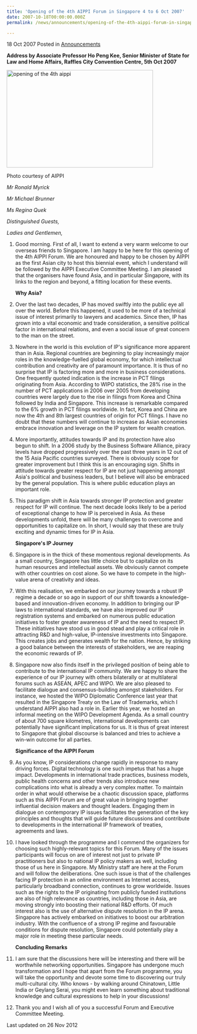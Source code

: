 ```yaml
---
title: 'Opening of the 4th AIPPI Forum in Singapore 4 to 6 Oct 2007'
date: 2007-10-18T00:00:00.000Z
permalink: /news/announcements/opening-of-the-4th-aippi-forum-in-singapore-4-to-6-oct-2007/

---
```



18 Oct 2007 Posted in [Announcements](/news/announcements)

**Address by Associate Professor Ho Peng Kee, Senior Minister of State for Law and Home Affairs, Raffles City Convention Centre, 5th Oct 2007**

<img src="/images/news/announcements/1399988676366.jpg" alt="opening of the 4th aippi" style="width:400px;height:266px;">

Photo courtesy of AIPPI

*Mr Ronald Myrick*

*Mr Michael Brunner*

*Ms Regina Quek*

*Distinguished Guests,*

*Ladies and Gentlemen,*

 1. Good morning. First of all, I want to extend a very warm welcome to our overseas friends to Singapore. I am happy to be here for this opening of the 4th AIPPI Forum. We are honoured and happy to be chosen by AIPPI as the first Asian city to host this biennial event, which I understand will be followed by the AIPPI Executive Committee Meeting. I am pleased that the organisers have found Asia, and in particular Singapore, with its links to the region and beyond, a fitting location for these events.
    
    **Why Asia?**
    
 2. Over the last two decades, IP has moved swiftly into the public eye all over the world. Before this happened, it used to be more of a technical issue of interest primarily to lawyers and academics. Since then, IP has grown into a vital economic and trade consideration, a sensitive political factor in international relations, and even a social issue of great concern to the man on the street.

 3. Nowhere in the world is this evolution of IP's significance more apparent than in Asia. Regional countries are beginning to play increasingly major roles in the knowledge-fuelled global economy, for which intellectual contribution and creativity are of paramount importance. It is thus of no surprise that IP is factoring more and more in business considerations. One frequently quoted indication is the increase in PCT filings originating from Asia. According to WIPO statistics, the 28% rise in the number of PCT applications in 2006 over 2005 from developing countries were largely due to the rise in filings from Korea and China followed by India and Singapore. This increase is remarkable compared to the 6% growth in PCT filings worldwide. In fact, Korea and China are now the 4th and 8th largest countries of origin for PCT filings. I have no doubt that these numbers will continue to increase as Asian economies embrace innovation and leverage on the IP system for wealth creation.

 4. More importantly, attitudes towards IP and its protection have also begun to shift. In a 2006 study by the Business Software Alliance, piracy levels have dropped progressively over the past three years in 12 out of the 15 Asia Pacific countries surveyed. There is obviously scope for greater improvement but I think this is an encouraging sign. Shifts in attitude towards greater respect for IP are not just happening amongst Asia's political and business leaders, but I believe will also be embraced by the general population. This is where public education plays an important role.

 5. This paradigm shift in Asia towards stronger IP protection and greater respect for IP will continue. The next decade looks likely to be a period of exceptional change to how IP is perceived in Asia. As these developments unfold, there will be many challenges to overcome and opportunities to capitalize on. In short, I would say that these are truly exciting and dynamic times for IP in Asia.     
    
    **Singapore's IP Journey**
    
 6. Singapore is in the thick of these momentous regional developments. As a small country, Singapore has little choice but to capitalize on its human resources and intellectual assets. We obviously cannot compete with other countries on cost alone. So we have to compete in the high-value arena of creativity and ideas.

 7. With this realisation, we embarked on our journey towards a robust IP regime a decade or so ago in support of our shift towards a knowledge-based and innovation-driven economy. In addition to bringing our IP laws to international standards, we have also improved our IP registration systems and embarked on numerous public education initiatives to foster greater awareness of IP and the need to respect IP. These initiatives have stood us in good stead and play a critical role in attracting R&D and high-value, IP-intensive investments into Singapore. This creates jobs and generates wealth for the nation. Hence, by striking a good balance between the interests of stakeholders, we are reaping the economic rewards of IP. 

 8. Singapore now also finds itself in the privileged position of being able to contribute to the international IP community. We are happy to share the experience of our IP journey with others bilaterally or at multilateral forums such as ASEAN, APEC and WIPO. We are also pleased to facilitate dialogue and consensus-building amongst stakeholders. For instance, we hosted the WIPO Diplomatic Conference last year that resulted in the Singapore Treaty on the Law of Trademarks, which I understand AIPPI also had a role in. Earlier this year, we hosted an informal meeting on the WIPO Development Agenda. As a small country of about 700 square kilometres, international developments can potentially have significant implications for us. It is thus of great interest to Singapore that global discourse is balanced and tries to achieve a win-win outcome for all parties.   
    
    **Significance of the AIPPI Forum** 
    
 9. As you know, IP considerations change rapidly in response to many driving forces. Digital technology is one such impetus that has a huge impact. Developments in international trade practices, business models, public health concerns and other trends also introduce new complications into what is already a very complex matter. To maintain order in what would otherwise be a chaotic discussion space, platforms such as this AIPPI Forum are of great value in bringing together influential decision makers and thought leaders. Engaging them in dialogue on contemporary IP issues facilitates the generation of the key principles and thoughts that will guide future discussions and contribute to developments in the international IP framework of treaties, agreements and laws.

10. I have looked through the programme and I commend the organizers for choosing such highly-relevant topics for this Forum. Many of the issues participants will focus on are of interest not just to private IP practitioners but also to national IP policy makers as well, including those of us here in Singapore. My Ministry staff are here at the Forum and will follow the deliberations. One such issue is that of the challenges facing IP protection in an online environment as Internet access, particularly broadband connection, continues to grow worldwide. Issues such as the rights to the IP originating from publicly funded institutions are also of high relevance as countries, including those in Asia, are moving strongly into boosting their national R&D efforts. Of much interest also is the use of alternative dispute resolution in the IP arena. Singapore has actively embarked on initiatives to boost our arbitration industry. With the confluence of a strong IP regime and favourable conditions for dispute resolution, Singapore could potentially play a major role in meeting these particular needs.
    
    **Concluding Remarks**
    
11. I am sure that the discussions here will be interesting and there will be worthwhile networking opportunities. Singapore has undergone much transformation and I hope that apart from the Forum programme, you will take the opportunity and devote some time to discovering our truly multi-cultural city. Who knows - by walking around Chinatown, Little India or Geylang Serai, you might even learn something about traditional knowledge and cultural expressions to help in your discussions!

12. Thank you and I wish all of you a successful Forum and Executive Committee Meeting.
    
<p class="right-side-updated">Last updated on 26 Nov 2012</p>
 
    
